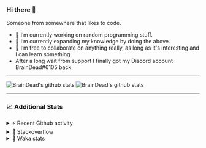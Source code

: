 ### Hi there 👋

Someone from somewhere that likes to code.

- 🔭 I’m currently working on random programming stuff.
- 🌱 I’m currently expanding my knowledge by doing the above.
- 👯 I’m free to collaborate on anything really, as long as it's interesting and I can learn something.
- After a long wait from support I finally got my Discord account BrainDead#6105 back
<hr>


<img alt="BrainDead's github stats" align="left" src="https://github-readme-stats.vercel.app/api?username=albertopoljak&count_private=true&show_icons=true&theme=radical&hide_border=true"/>
<img alt="BrainDead's github stats" align="left" src="https://github-readme-stats.vercel.app/api/top-langs/?username=albertopoljak&layout=compact&theme=radical&hide_border=true&card_width=250"/>
<br clear="left"/>

<hr>

### 📈 Additional Stats

<details>
  <summary>⚡ Recent Github activity</summary>
  <br/>

  <!--START_SECTION:activity-->
1. 🗣 Commented on [#32](https://github.com/albertopoljak/Licensy/issues/32) in [albertopoljak/Licensy](https://github.com/albertopoljak/Licensy)
2. ❗️ Closed issue [#31](https://github.com/albertopoljak/Licensy/issues/31) in [albertopoljak/Licensy](https://github.com/albertopoljak/Licensy)
3. ❌ Closed PR [#23](https://github.com/albertopoljak/Licensy/pull/23) in [albertopoljak/Licensy](https://github.com/albertopoljak/Licensy)
4. ❌ Closed PR [#19](https://github.com/albertopoljak/Licensy/pull/19) in [albertopoljak/Licensy](https://github.com/albertopoljak/Licensy)
5. ❌ Closed PR [#20](https://github.com/albertopoljak/Licensy/pull/20) in [albertopoljak/Licensy](https://github.com/albertopoljak/Licensy)
  <!--END_SECTION:activity-->
</details>

<details>
  <summary>👀 Stackoverflow</summary>

  [![Omid Nikrah StackOverflow](https://github-readme-stackoverflow.vercel.app/?userID=11311072&theme=dark)](https://stackoverflow.com/users/11311072/braindead)

</details>

<details>
  <summary>🤖 Waka stats</summary>
  <br/>

  <!--START_SECTION:waka-->
![Profile Views](http://img.shields.io/badge/Profile%20Views-5-blue)

![Lines of code](https://img.shields.io/badge/From%20Hello%20World%20I%27ve%20Written-273762%20lines%20of%20code-blue)

**🐱 My Github Data** 

> 🏆 697 Contributions in the Year 2021
 > 
> 📦 148.8 kB Used in Github's Storage 
 > 
> 💼 Opted to Hire
 > 
> 📜 33 Public Repositories 
 > 
> 🔑 8 Private Repositories  
 > 
**I'm an Early 🐤** 

```text
🌞 Morning    144 commits    █████░░░░░░░░░░░░░░░░░░░░   19.54% 
🌆 Daytime    283 commits    █████████░░░░░░░░░░░░░░░░   38.4% 
🌃 Evening    212 commits    ███████░░░░░░░░░░░░░░░░░░   28.77% 
🌙 Night      98 commits     ███░░░░░░░░░░░░░░░░░░░░░░   13.3%

```
📅 **I'm Most Productive on Tuesday** 

```text
Monday       111 commits    ███░░░░░░░░░░░░░░░░░░░░░░   15.06% 
Tuesday      148 commits    █████░░░░░░░░░░░░░░░░░░░░   20.08% 
Wednesday    143 commits    ████░░░░░░░░░░░░░░░░░░░░░   19.4% 
Thursday     125 commits    ████░░░░░░░░░░░░░░░░░░░░░   16.96% 
Friday       72 commits     ██░░░░░░░░░░░░░░░░░░░░░░░   9.77% 
Saturday     61 commits     ██░░░░░░░░░░░░░░░░░░░░░░░   8.28% 
Sunday       77 commits     ██░░░░░░░░░░░░░░░░░░░░░░░   10.45%

```


📊 **This Week I Spent My Time On** 

```text
💬 Programming Languages: 
XML                      9 hrs 42 mins       ████████████░░░░░░░░░░░░░   48.63% 
Python                   7 hrs 22 mins       █████████░░░░░░░░░░░░░░░░   36.97% 
textmate                 1 hr 3 mins         █░░░░░░░░░░░░░░░░░░░░░░░░   5.32% 
Other                    39 mins             ░░░░░░░░░░░░░░░░░░░░░░░░░   3.34% 
Gettext Catalog          28 mins             ░░░░░░░░░░░░░░░░░░░░░░░░░   2.39%

🐱‍💻 Projects: 
odoo_14                  11 hrs 30 mins      ██████████████░░░░░░░░░░░   57.63% 
odoo_14_fresh            7 hrs 11 mins       █████████░░░░░░░░░░░░░░░░   36.01% 
advent_of_code_2021      38 mins             ░░░░░░░░░░░░░░░░░░░░░░░░░   3.26% 
chat_practise            24 mins             ░░░░░░░░░░░░░░░░░░░░░░░░░   2.07% 
glovia_custom_addons     6 mins              ░░░░░░░░░░░░░░░░░░░░░░░░░   0.56%

💻 Operating System: 
Linux                    19 hrs 57 mins      █████████████████████████   100.0%

```

**I Mostly Code in Python** 

```text
Python                   29 repos            ███████████████████░░░░░░   78.38% 
Java                     4 repos             ██░░░░░░░░░░░░░░░░░░░░░░░   10.81% 
HTML                     2 repos             █░░░░░░░░░░░░░░░░░░░░░░░░   5.41% 
TypeScript               1 repo              ░░░░░░░░░░░░░░░░░░░░░░░░░   2.7% 
JavaScript               1 repo              ░░░░░░░░░░░░░░░░░░░░░░░░░   2.7%

```



 Last Updated on 03/12/2021
<!--END_SECTION:waka-->
</details>
